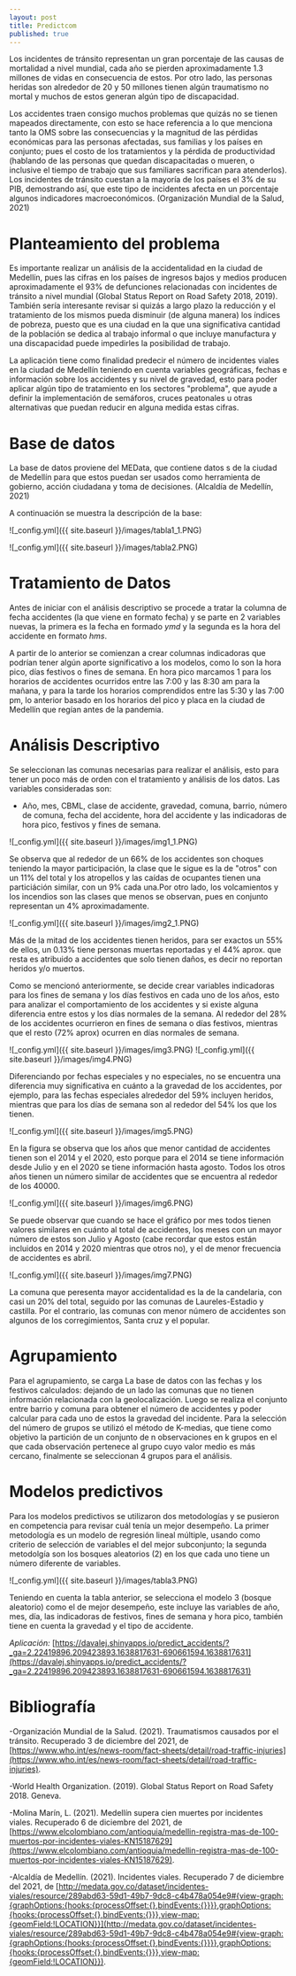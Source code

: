 ```yaml
---
layout: post
title: Predictcom
published: true
---
```




Los incidentes de tránsito representan un gran porcentaje de las causas de mortalidad a nivel mundial, cada año se pierden aproximadamente 1.3 millones de vidas en consecuencia de estos. Por otro lado, las personas heridas son alrededor de 20 y 50 millones tienen algún traumatismo no mortal y muchos de estos generan algún tipo de discapacidad. 

Los accidentes traen consigo muchos problemas que quizás no se tienen mapeados directamente, con esto se hace referencia a lo que menciona tanto la OMS sobre las consecuencias y la magnitud de las pérdidas económicas para las personas afectadas, sus familias y los países en conjunto; pues el costo de los tratamientos y la pérdida de productividad (hablando de las personas que quedan discapacitadas o mueren, o inclusive el tiempo de trabajo que sus familiares sacrifican para atenderlos). Los incidentes de tránsito cuestan a la mayoría de los países el 3% de su PIB, demostrando así, que este tipo de incidentes afecta en un porcentaje algunos indicadores macroeconómicos. (Organización Mundial de la Salud, 2021) 

# Planteamiento del problema

Es importante realizar un análisis de la accidentalidad en la ciudad de Medellín, pues las cifras en los países de ingresos bajos y medios producen aproximadamente el 93% de defunciones relacionadas con incidentes de tránsito a nivel mundial (Global Status Report on Road Safety 2018, 2019). También sería interesante revisar si quizás a largo plazo la reducción y el tratamiento de los mismos pueda disminuir (de alguna manera) los índices de pobreza, puesto que es una ciudad en la que una significativa cantidad de la población se dedica al trabajo informal o que incluye manufactura y una discapacidad puede impedirles la posibilidad de trabajo. 

La aplicación tiene como finalidad predecir el número de incidentes viales en la ciudad de Medellín teniendo en cuenta variables geográficas, fechas e información sobre los accidentes y su nivel de gravedad, esto para poder aplicar algún tipo de tratamiento en los sectores "problema", que ayude a definir la implementación de semáforos, cruces peatonales u otras alternativas que puedan reducir en alguna medida estas cifras.


# Base de datos

La base de datos proviene del MEData, que contiene datos s de la ciudad de Medellín para que estos puedan ser usados como  herramienta de gobierno, acción ciudadana y toma de decisiones. (Alcaldía de Medellín, 2021)

A continuación se muestra la descripción de la base: 

![_config.yml]({{ site.baseurl }}/images/tabla1_1.PNG)

![_config.yml]({{ site.baseurl }}/images/tabla2.PNG)

# Tratamiento de Datos

Antes de iniciar con el análisis descriptivo se procede a tratar la columna de fecha accidentes (la que viene en formato fecha) y se parte en 2 variables nuevas, la primera es la fecha en formado _ymd_ y la segunda es la hora del accidente en formato _hms_.

A partir de lo anterior se comienzan a crear columnas indicadoras que podrían tener algún aporte significativo a los modelos, como lo son la hora pico, días festivos o fines de semana. 
En hora pico marcamos 1 para los horarios de accidentes ocurridos entre las 7:00 y las 8:30 am para la mañana, y para la tarde los horarios comprendidos entre las 5:30 y las 7:00 pm, lo anterior basado en los horarios del pico y placa en la ciudad de Medellín que regían antes de la pandemia.

# Análisis Descriptivo

Se seleccionan las comunas necesarias para realizar el análisis, esto para tener un poco más de orden con el tratamiento y análisis de los datos. Las variables consideradas son: 

- Año, mes, CBML, clase de accidente, gravedad, comuna, barrio, número de comuna, fecha del accidente, hora del accidente y las indicadoras de hora pico, festivos y fines de semana.

![_config.yml]({{ site.baseurl }}/images/img1_1.PNG)

Se observa que al rededor de un 66% de los accidentes son choques teniendo la mayor participación, la clase que le sigue es la de "otros" con un 11% del total y los atropellos y las caídas de ocupantes tienen una particiáción similar, con un  9% cada una.Por otro lado, los volcamientos y los incendios son las clases que menos se observan, pues en conjunto representan un 4% aproximadamente.

![_config.yml]({{ site.baseurl }}/images/img2_1.PNG)

Más de la mitad de los accidentes tienen heridos, para ser exactos un 55% de ellos, un 0.13% tiene personas muertas reportadas y el 44% aprox. que resta es atribuido a accidentes que solo tienen daños, es decir no reportan heridos y/o muertos. 


Como se mencionó anteriormente, se decide crear variables indicadoras para los fines de semana y los días festivos en cada uno de los años, esto para analizar el comportamiento de los accidentes y si existe alguna diferencia entre estos y los días normales de la semana. 
Al rededor del 28% de los accidentes ocurrieron en fines de semana o días festivos, mientras que el resto (72% aprox) ocurren en días normales de semana. 

![_config.yml]({{ site.baseurl }}/images/img3.PNG)
![_config.yml]({{ site.baseurl }}/images/img4.PNG)

Diferenciando por fechas especiales y no especiales, no se encuentra una diferencia muy significativa en cuánto a la gravedad de los accidentes, por ejemplo, para las fechas especiales alrededor del 59% incluyen heridos, mientras que para los días de semana son al rededor del 54% los que los tienen.

![_config.yml]({{ site.baseurl }}/images/img5.PNG)

En la figura se observa que los años que menor cantidad de accidentes tienen son el 2014 y el 2020, esto porque para el 2014 se tiene información desde Julio y en el 2020 se tiene información hasta agosto. Todos los otros años tienen un número similar de accidentes que se encuentra al rededor de los 40000.

![_config.yml]({{ site.baseurl }}/images/img6.PNG)

Se puede observar que cuando se hace el gráfico por mes todos tienen valores similares en cuánto al total de accidentes, los meses con un mayor número de estos son Julio y Agosto (cabe recordar que estos están incluidos en 2014 y 2020 mientras que otros no), y el de menor frecuencia de accidentes es abril.

![_config.yml]({{ site.baseurl }}/images/img7.PNG)

La comuna que peresenta mayor accidentalidad es la de la candelaria, con casi un 20% del total, seguido por las comunas de Laureles-Estadio y castilla. Por el contrario, las comunas con menor número de accidentes son algunos de los corregimientos, Santa cruz y el popular.

# Agrupamiento

Para el agrupamiento, se carga La base de datos con las fechas y los festivos calculados: dejando de un lado las comunas que no tienen información relacionada con la geolocalización. Luego se realiza el conjunto entre barrio y comuna para obtener el número de accidentes y poder calcular para cada uno de estos la gravedad del incidente. 
Para la selección del número de grupos se utilizó el método de K-medias, que tiene como objetivo la partición de un conjunto de n observaciones en k grupos en el que cada observación pertenece al grupo cuyo valor medio es más cercano, finalmente se seleccionan 4 grupos para el análisis. 

# Modelos predictivos

Para los modelos predictivos se utilizaron dos metodologías y se pusieron en competencia para revisar cuál tenía un mejor desempeño. 
La primer metodología es un modelo de regresión lineal múltiple, usando como criterio de selección de variables el del mejor subconjunto; la segunda metodolgía son los bosques aleatorios (2) en los que cada uno tiene un número diferente de variables. 

![_config.yml]({{ site.baseurl }}/images/tabla3.PNG)

Teniendo en cuenta la tabla anterior, se selecciona el modelo 3 (bosque aleatorio) como el de mejor desempeño, este incluye las variables de año, mes, día, las indicadoras de festivos, fines de semana y hora pico, también tiene en cuenta la gravedad y el tipo de accidente.

_Aplicación:_ [https://davalej.shinyapps.io/predict_accidents/?_ga=2.22419896.209423893.1638817631-690661594.1638817631](https://davalej.shinyapps.io/predict_accidents/?_ga=2.22419896.209423893.1638817631-690661594.1638817631)

# Bibliografía

-Organización Mundial de la Salud. (2021). Traumatismos causados por el tránsito. Recuperado 3 de diciembre del 2021, de [https://www.who.int/es/news-room/fact-sheets/detail/road-traffic-injuries](https://www.who.int/es/news-room/fact-sheets/detail/road-traffic-injuries).

-World Health Organization. (2019). Global Status Report on Road Safety 2018. Geneva.

-Molina Marín, L. (2021). Medellín supera cien muertes por incidentes viales. Recuperado 6 de diciembre del 2021, de [https://www.elcolombiano.com/antioquia/medellin-registra-mas-de-100-muertos-por-incidentes-viales-KN15187629](https://www.elcolombiano.com/antioquia/medellin-registra-mas-de-100-muertos-por-incidentes-viales-KN15187629).

-Alcaldía de Medellín. (2021). Incidentes viales. Recuperado 7 de diciembre del 2021, de [http://medata.gov.co/dataset/incidentes-viales/resource/289abd63-59d1-49b7-9dc8-c4b478a054e9#{view-graph:{graphOptions:{hooks:{processOffset:{},bindEvents:{}}}},graphOptions:{hooks:{processOffset:{},bindEvents:{}}},view-map:{geomField:!LOCATION}}](http://medata.gov.co/dataset/incidentes-viales/resource/289abd63-59d1-49b7-9dc8-c4b478a054e9#{view-graph:{graphOptions:{hooks:{processOffset:{},bindEvents:{}}}},graphOptions:{hooks:{processOffset:{},bindEvents:{}}},view-map:{geomField:!LOCATION}}).
